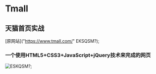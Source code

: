 # Tmall
## 天猫首页实战
[原网站]("https://www.tmall.com/" EKSQSM?);

### 一个使用HTML5+CSS3+JavaScript+jQuery技术来完成的网页

![](https://ss0.bdstatic.com/94oJfD_bAAcT8t7mm9GUKT-xh_/timg?image&quality=100&size=b4000_4000&sec=1500254087&di=f2669c632fef85059558a071071a31be&src=http://joymepic.joyme.com/article/uploads/20172/271490594022199916.jpeg "ESKQSM?");
